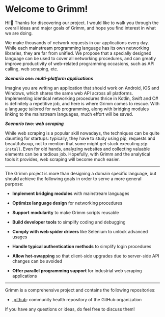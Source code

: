 # Welcome to Grimm!

Hi!:wave: Thanks for discovering our project. I would like to walk you through the overall ideas and major goals of Grimm, and hope you find interest in what we are doing.

We make thousands of network requests in our applications every day. While each mainstream programming language has its own networking libraries, they are far from unified. We propose that a specially designed language can be used to cover all networking procedures, and can greatly improve productivity of web-related programming occasions, such as API calling, web scraping, etc.

***Scenario one: multi-platform applications***

Imagine you are writing an application that should work on Android, iOS and Windows, which shares the same web API across all platforms. Implementing identical networking procedures thrice in Kotlin, Swift and C# is definitely a repetitive job, and here is where Grimm comes to rescue. With a language tailored for web programming, along with bridging modules linking to the mainstream languages, much effort will be saved.

***Scenario two: web scraping***

While web scraping is a popular skill nowadays, the techniques can be quite daunting for startups: typically, they have to study using pip, requests and beautifulsoup, not to mention that some might get stuck executing `pip install`. Even for old hands, analyzing websites and collecting valuable elements can be a tedious job. Hopefully, with Grimm and the analytical tools it provides, web scraping will become much easier.

---

The Grimm project is more than designing a domain specific language, but should achieve the following goals in order to serve a more general purpose:

- **Implement bridging modules** with mainstream languages

- **Optimize language design** for networking procedures

- **Support** **modularity** to make Grimm scripts reusable

- **Build developer tools** to simplify coding and debugging

- **Comply with web spider drivers** like Selenium to unlock advanced usages

- **Handle typical authentication methods** to simplify login procedures

- **Allow hot-swapping** so that client-side upgrades due to server-side API changes can be avoided

- **Offer parallel programming support** for industrial web scraping applications

---

Grimm is a comprehensive project and contains the following repositories:

- [.github](https://github.com/grimm-lang/.github): community health repository of the GitHub organization

If you have any questions or ideas, do feel free to discuss them!
